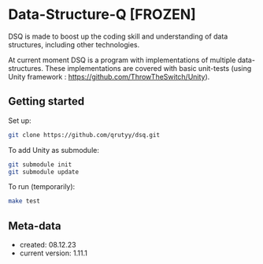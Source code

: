 # Data-Structure-Q [FROZEN]
DSQ is made to boost up the coding skill and understanding of data structures, including other technologies.

At current moment DSQ is a program with implementations of multiple data-structures. These implementations are covered with basic unit-tests (using Unity framework : https://github.com/ThrowTheSwitch/Unity). 

## Getting started
Set up:
```bash
git clone https://github.com/qrutyy/dsq.git
```

To add Unity as submodule:
```bash
git submodule init
git submodule update
```


To run (temporarily):
```bash
make test
```

## Meta-data
- created: 08.12.23
- current version: 1.11.1
